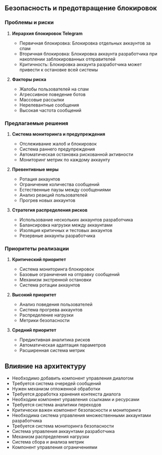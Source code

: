 
## Безопасность и предотвращение блокировок

### Проблемы и риски

1. **Иерархия блокировок Telegram**
   - Первичная блокировка: Блокировка отдельных аккаунтов за спам
   - Вторичная блокировка: Блокировка аккаунта разработчика при накоплении заблокированных отправителей
   - Критичность: Блокировка аккаунта разработчика может привести к остановке всей системы

2. **Факторы риска**
   - Жалобы пользователей на спам
   - Агрессивное поведение ботов
   - Массовые рассылки
   - Нерелевантные сообщения
   - Высокая частота сообщений

### Предлагаемые решения

1. **Система мониторинга и предупреждения**
   - Отслеживание жалоб и блокировок
   - Система раннего предупреждения
   - Автоматическая остановка рискованной активности
   - Мониторинг метрик по каждому аккаунту

2. **Превентивные меры**
   - Ротация аккаунтов
   - Ограничение количества сообщений
   - Естественные паузы между сообщениями
   - Анализ реакций пользователей
   - Прогрев новых аккаунтов

3. **Стратегия распределения рисков**
   - Использование нескольких аккаунтов разработчика
   - Балансировка нагрузки между аккаунтами
   - Изоляция критичных и тестовых аккаунтов
   - Резервные аккаунты разработчика

### Приоритеты реализации

1. **Критический приоритет**
   - Система мониторинга блокировок
   - Базовые ограничения на отправку сообщений
   - Механизм экстренной остановки
   - Система ротации аккаунтов

2. **Высокий приоритет**
   - Анализ поведения пользователей
   - Система прогрева аккаунтов
   - Распределение нагрузки
   - Метрики безопасности

3. **Средний приоритет**
   - Предиктивная аналитика рисков
   - Автоматическая адаптация параметров
   - Расширенная система метрик

## Влияние на архитектуру

- Необходимо добавить компонент управления диалогом
- Требуется система очередей сообщений
- Нужен механизм отложенной обработки
- Требуется доработка хранения контекста диалога
- Необходим компонент управления ссылками и ресурсами
- Требуется система аналитики переходов
- Критически важен компонент безопасности и мониторинга
- Необходима система управления множественными аккаунтами разработчика
- Требуется система мониторинга безопасности
- Система управления аккаунтами разработчика
- Механизм распределения нагрузки
- Система сбора и анализа метрик
- Компонент управления ограничениями
